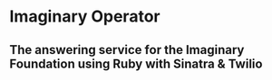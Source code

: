 # Imaginary Operator

## The answering service for the Imaginary Foundation using Ruby with Sinatra & Twilio